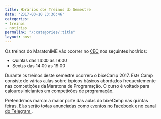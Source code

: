 ```yaml
---
title: Horários dos Treinos do Semestre
date: '2017-03-10 23:36:46'
categories:
- treinos
- noticias
permalink: "/:categories/:title"
layout: post
---
```


Os treinos do MaratonIME vão ocorrer no [CEC](http://www.cec.ime.usp.br/) nos seguintes horários:
- Quintas das 14:00 às 19:00  
- Sextas das 14:00 às 19:00  

Durante os treinos deste semestre ocorrerá o bixeCamp 2017. Este Camp consiste de várias aulas sobre tópicos
básicos abordados frequentemente nas competições da Maratona de Programação. O curso é voltado para calouros
iniciantes em competições de programação.  

Pretendemos marcar a maior parte das aulas do bixeCamp nas quintas feiras. Elas serão todas anunciadas como
[eventos no Facebook](https://www.facebook.com/maratonUSP/events) e no [canal do Telegram
](https://t.me/maratonusp).
